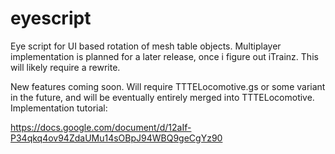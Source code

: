 # eyescript
Eye script for UI based rotation of mesh table objects.
 Multiplayer implementation is planned for a later release, once i figure out iTrainz. This will likely require a rewrite.

New features coming soon.
Will require TTTELocomotive.gs or some variant in the future, and will be eventually entirely merged into TTTELocomotive.
Implementation tutorial:

https://docs.google.com/document/d/12aIf-P34qkq4ov94ZdaUMu14sOBpJ94WBQ9geCgYz90
